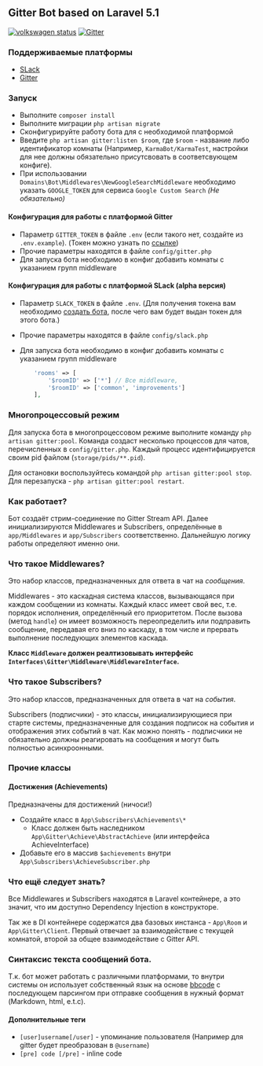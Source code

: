 ## Gitter Bot based on Laravel 5.1

[![volkswagen status](https://auchenberg.github.io/volkswagen/volkswargen_ci.svg?v=1)](https://github.com/auchenberg/volkswagen) 
[![Gitter](https://badges.gitter.im/Join%20Chat.svg)](https://gitter.im/LaravelRUS/GitterBot?utm_source=badge&utm_medium=badge&utm_campaign=pr-badge&utm_content=badge)

### Поддерживаемые платформы
 - [SLack](https://slack.com/)
 - [Gitter](https://gitter.im/)

### Запуск

- Выполните `composer install`
- Выполните миграции `php artisan migrate`
- Сконфигурируйте работу бота для с необходимой платформой
- Введите `php artisan gitter:listen $room`, где `$room` - название либо идентификатор комнаты (Например, `KarmaBot/KarmaTest`, 
	настройки для нее должны обязательно присутсвовать в соответсвующем конфиге).
- При использовании `Domains\Bot\Middlewares\NewGoogleSearchMiddleware` необходимо указать `GOOGLE_TOKEN` 
	для сервиса `Google Custom Search` _(Не обязательно)_
		
#### Конфигурация для работы с платформой Gitter

- Параметр `GITTER_TOKEN` в файле `.env` (если такого нет, создайте из `.env.example`).
	(Токен можно узнать по [ссылке](https://developer.gitter.im/apps))
- Прочие параметры находятся в файле `config/gitter.php`
- Для запуска бота необходимо в конфиг добавить комнаты с указанием групп middleware
    
#### Конфигурация для работы с платформой SLack (alpha версия)

- Параметр `SLACK_TOKEN` в файле `.env`. 
	(Для получения токена вам необходимо [создать бота](https://my.slack.com/services/new/bot), после чего вам будет выдан токен для этого бота.)
- Прочие параметры находятся в файле `config/slack.php`
- Для запуска бота необходимо в конфиг добавить комнаты с указанием групп middleware
	
	```php
		'rooms' => [
            '$roomID' => ['*'] // Все middleware,
            '$roomID' => ['common', 'improvements']
        ],
	```

### Многопроцессовый режим

Для запуска бота в многопроцессовом режиме выполните команду 
`php artisan gitter:pool`. Команда создаст несколько процессов для 
чатов, перечисленных в `config/gitter.php`. Каждый процесс 
идентифицируется своим pid файлом (`storage/pids/**.pid`). 

Для остановки воспользуйтесь командой `php artisan gitter:pool stop`. 
Для перезапуска - `php artisan gitter:pool restart`.
 

### Как работает?

Бот создаёт стрим-соединение по Gitter Stream API. Далее 
инициализируются Middlewares и Subscribers, определённые 
в `app/Middlewares` и `app/Subscribers` соответственно. 
Дальнейшую логику работы определяют именно они.
 
### Что такое Middlewares?

Это набор классов, предназначенных для ответа в чат на *сообщения*.

Middlewares - это каскадная система классов, вызывающаяся 
при каждом сообщении из комнаты. Каждый класс имеет свой вес, 
т.е. порядок исполнения, определённый его приоритетом. После 
вызова (метод `handle`) он имеет возможность переопределить 
или подправить сообщение, передавая его вниз по каскаду, в том 
числе и прервать выполнение последующих элементов каскада.

**Класс `Middleware` должен реалтизовывать интерфейс `Interfaces\Gitter\Middleware\MiddlewareInterface`.**
  
### Что такое Subscribers?

Это набор классов, предназначенных для ответа в чат на *события*.

Subscribers (подписчики) - это классы, инициализирующиеся 
при старте системы, предназначенные для создания подписок на 
события и отображения этих событий в чат. Как можно понять - 
подписчики не обязательно должны реагировать на сообщения и
могут быть полностью асинхроонными.

### Прочие классы

#### Достижения (Achievements)

Предназначены для достижений (ничоси!)

- Создайте класс в `App\Subscribers\Achievements\*`
    - Класс должен быть наследником `App\Gitter\Achieve\AbstractAchieve` (или интерфейса AchieveInterface)
- Добавьте его в массив `$achievements` внутри `App\Subscribers\AchieveSubscriber.php`

### Что ещё следует знать?

Все Middlewares и Subscribers находятся в Laravel контейнере,
а это значит, что им доступно Dependency Injection в конструкторе.

Так же в DI контейнере содержатся два базовых инстанса - 
`App\Room` и `App\Gitter\Client`. Первый отвечает за взаимодействие 
с текущей комнатой, второй за общее взаимодействие с Gitter API.

### Синтаксис текста сообщений бота.
Т.к. бот может работать с различными платформами, то внутри системы он использует собственный язык на основе 
[bbcode](https://ru.wikipedia.org/wiki/BBCode) с последующем парсингом при отправке сообщения в нужный формат (Markdown, html, e.t.c).

#### Дополнительные теги
 - `[user]username[/user]` - упоминание пользователя (Например для gitter будет преобразован в `@username`)
 - `[pre] code [/pre]` - inline code